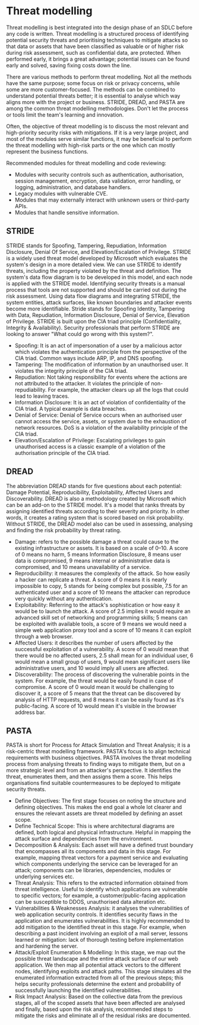 # Threat modelling

Threat modelling is best integrated into the design phase of an SDLC before any code is written. Threat modelling is a structured process of identifying potential security threats and prioritising techniques to mitigate attacks so that data or assets that have been classified as valuable or of higher risk during risk assessment, such as confidential data, are protected. When performed early, it brings a great advantage; potential issues can be found early and solved, saving fixing costs down the line.

There are various methods to perform threat modelling. Not all the methods have the same purpose; some focus on risk or privacy concerns, while some are more customer-focused. The methods can be combined to understand potential threats better; it is essential to analyse which way aligns more with the project or business. STRIDE, DREAD, and PASTA are among the common threat modelling methodologies. Don't let the process or tools limit the team's learning and innovation.

Often, the objective of threat modelling is to discuss the most relevant and high-priority security risks with mitigations. If it is a very large project, and most of
the modules serve similar functions, it may be beneficial to perform the threat modelling with high-risk parts or the one which can mostly represent the business functions.

Recommended modules for threat modelling and code reviewing:

* Modules with security controls such as authentication, authorisation, session management, encryption, data validation, error handling, or logging, administration, and database handlers.
* Legacy modules with vulnerable CVE.
* Modules that may externally interact with unknown users or third-party APIs.
* Modules that handle sensitive information.

## STRIDE

STRIDE stands for Spoofing, Tampering, Repudiation, Information Disclosure, Denial Of Service, and Elevation/Escalation of Privilege. STRIDE is a widely used threat model developed by Microsoft which evaluates the system's design in a more detailed view. We can use STRIDE to identify threats, including the property violated by the threat and definition. The system's data flow diagram is to be developed in this model, and each node is applied with the STRIDE model. Identifying security threats is a manual process that tools are not supported and should be carried out during the risk assessment. Using data flow diagrams and integrating STRIDE, the system entities, attack surfaces, like known boundaries and attacker events become more identifiable. Stride stands for Spoofing Identity, Tampering with Data, Repudiation, Information Disclosure, Denial of Service, Elevation of Privilege. STRIDE is built upon the CIA triad principle (Confidentiality, Integrity & Availability). Security professionals that perform STRIDE are looking to answer "What could go wrong with this system?".

* Spoofing: It is an act of impersonation of a user by a malicious actor which violates the authentication principle from the perspective of the CIA triad. Common ways include ARP, IP, and DNS spoofing.
* Tampering: The modification of information by an unauthorised user. It violates the integrity principle of the CIA triad.
* Repudiation: Not taking responsibility for events where the actions are not attributed to the attacker. It violates the principle of non-repudiability. For example, the attacker clears up all the logs that could lead to leaving traces.
* Information Disclosure: It is an act of violation of confidentiality of the CIA triad. A typical example is data breaches.
* Denial of Service: Denial of Service occurs when an authorised user cannot access the service, assets, or system due to the exhaustion of network resources. DoS is a violation of the availability principle of the CIA triad.
* Elevation/Escalation of Privilege: Escalating privileges to gain unauthorised access is a classic example of a violation of the authorisation principle of the CIA triad.

## DREAD

The abbreviation DREAD stands for five questions about each potential: Damage Potential, Reproducibility, Exploitability, Affected Users and Discoverability. DREAD is also a methodology created by Microsoft which can be an add-on to the STRIDE model. It's a model that ranks threats by assigning identified threats according to their severity and priority. In other words, it creates a rating system that is scored based on risk probability. Without STRIDE, the DREAD model also can be used in assessing, analysing and finding the risk probability by threat rating. 

* Damage: refers to the possible damage a threat could cause to the existing infrastructure or assets. It is based on a scale of 0–10. A score of 0 means no harm, 5 means Information Disclosure, 8 means user data is compromised, 9 means internal or administrative data is compromised, and 10 means unavailability of a service.
* Reproducibility: it measures the complexity of the attack. So how easily a hacker can replicate a threat. A score of 0 means it is nearly impossible to copy, 5 stands for being complex but possible, 7.5 for an authenticated user and a score of 10 means the attacker can reproduce very quickly without any authentication.
* Exploitability: Referring to the attack's sophistication or how easy it would be to launch the attack. A score of 2.5 implies it would require an advanced skill set of networking and programming skills; 5 means can be exploited with available tools, a score of 9 means we would need a simple web application proxy tool and a score of 10 means it can exploit through a web browser.
* Affected Users: it describes the number of users affected by the successful exploitation of a vulnerability. A score of 0 would mean that there would be no affected users, 2.5 shall mean for an individual user, 6 would mean a small group of users, 9 would mean significant users like administrative users, and 10 would imply all users are affected.
* Discoverability: The process of discovering the vulnerable points in the system. For example, the threat would be easily found in case of compromise. A score of 0 would mean it would be challenging to discover it, a score of 5 means that the threat can be discovered by analysis of HTTP requests, and 8 means it can be easily found as it's public-facing. A score of 10 would mean it's visible in the browser address bar.

## PASTA

PASTA is short for Process for Attack Simulation and Threat Analysis; it is a risk-centric threat modelling framework. PASTA's focus is to align technical requirements with business objectives. PASTA involves the threat modelling process from analysing threats to finding ways to mitigate them, but on a more strategic level and from an attacker's perspective. It identifies the threat, enumerates them, and then assigns them a score. This helps organisations find suitable countermeasures to be deployed to mitigate security threats.

* Define Objectives: The first stage focuses on noting the structure and defining objectives. This makes the end goal a whole lot clearer and ensures the relevant assets are threat modelled by defining an asset scope.
* Define Technical Scope: This is where architectural diagrams are defined, both logical and physical infrastructure. Helpful in mapping the attack surface and dependencies from the environment.
* Decomposition & Analysis: Each asset will have a defined trust boundary that encompasses all its components and data in this stage. For example, mapping threat vectors for a payment service and evaluating which components underlying the service can be leveraged for an attack; components can be libraries, dependencies, modules or underlying services etc.
* Threat Analysis: This refers to the extracted information obtained from threat intelligence. Useful to identify which applications are vulnerable to specific vectors; for example, a customer/public-facing application can be susceptible to DDOS, unauthorised data alteration etc.
* Vulnerabilities & Weaknesses Analysis: it analyses the vulnerabilities of web application security controls. It identifies security flaws in the application and enumerates vulnerabilities. It is highly recommended to add mitigation to the identified threat in this stage. For example, when describing a past incident involving an exploit of a mail server, lessons learned or mitigation: lack of thorough testing before implementation and hardening the server.
* Attack/Exploit Enumeration & Modelling: In this stage, we map out the possible threat landscape and the entire attack surface of our web application. We then map all potential attack vectors to the different nodes, identifying exploits and attack paths. This stage simulates all the enumerated information extracted from all of the previous steps; this helps security professionals determine the extent and probability of successfully launching the identified vulnerabilities.
* Risk Impact Analysis: Based on the collective data from the previous stages, all of the scoped assets that have been affected are analysed and finally, based upon the risk analysis, recommended steps to mitigate the risks and eliminate all of the residual risks are documented.
